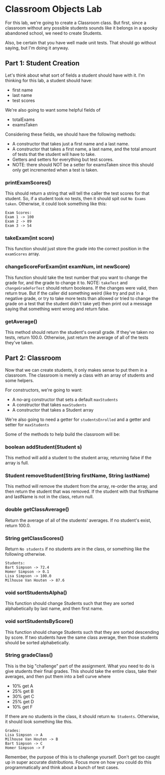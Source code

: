 # Classroom Objects Lab
For this lab, we're going to create a Classroom class.  But first, since a classroom  without any possible students
sounds like it belongs in a spooky abandoned school, we need to create Students.

Also, be certain that you have well made unit tests.  That should go without saying, but I'm doing it anyway.

## Part 1: Student Creation
Let's think about what sort of fields a student should have with it.  I'm thinking for this lab, a student should have:

* first name
* last name
* test scores

We're also going to want some helpful fields of
* totalExams
* examsTaken

Considering these fields, we should have the following methods:

* A constructor that takes just a first name and a last name.
* A constructor that takes a first name, a last name, and the total amount of tests that the student will have to take.
* Getters and setters for everything but test scores.
* NOTE: there should NOT be a setter for examsTaken since this should only get incremented when a test is taken.


### printExamScores()
This should return a string that will tell the caller the test scores for that student.
So, if a student took no tests, then it should spit out `No Exams taken`.
Otherwise, it could look something like this:
```
Exam Scores:
Exam 1 -> 100
Exam 2 -> 89
Exam 3 -> 54
```

### takeExam(int score)
This function should just store the grade into the correct position in the `examScores` array.

### changeScoreForExam(int examNum, int newScore)
This function should take the test number that you want to change the grade for, and the grade to change it to.
NOTE: `takeTest` and `changeGradeForTest` should return booleans.  If the changes were valid, then return true.
But if the caller did something weird (like try and put in a negative grade, or try to take more tests than allowed
or tried to change the grade on a test that the student didn't take yet) then print out a message saying that
something went wrong and return false.

### getAverage()
This method should return the student's overall grade.  If they've taken no tests, return 100.0.  Otherwise, just return
the average of all of the tests they've taken.

## Part 2: Classroom
Now that we can create students, it only makes sense to put them in a classroom.
The classroom is merely a class with an array of students and some helpers.

For constructors, we're going to want:

* A no-arg constructor that sets a default `maxStudents`
* A constructor that takes `maxStudents`
* A constructor that takes a Student array

We're also going to need a getter for `studentsEnrolled` and a getter and setter for `maxStudents`

Some of the methods to help build the classroom will be:

### boolean addStudent(Student s)
This method will add a student to the student array, returning false if the array is full.

### Student removeStudent(String firstName, String lastName)
This method will remove the student from the array, re-order the array, and then return the student that was removed.
If the student with that firstName and lastName is not in the class, return null.

### double getClassAverage()
Return the average of all of the students' averages.  If no student's exist, return 100.0.

### String getClassScores()
Return `No students` if no students are in the class, or something like the following otherwise.
```
Students:
Bart Simpson -> 72.4
Homer Simpson -> 0.1
Lisa Simpson -> 100.0
Milhouse Van Houten -> 87.6
```

### void sortStudentsAlpha()
This function should change Students such that they are sorted alphabetically by last name, and then first name.

### void sortStudentsByScore()
This function should change Students such that they are sorted descending by score.  If two students have the same class
average, then those students should be sorted alphabetically.

### String gradeClass()
This is the big "challenge" part of the assignment.  What you need to do is give students their final grades.
This should take the entire class, take their averages, and then put them into a bell curve where

* 10% get A
* 25% get B
* 30% get C
* 25% get D
* 10% get F

If there are no students in the class, it should return `No Students`.  Otherwise, it should look something like this.
```
Grades:
Lisa Simpson -> A
Milhouse Van Houten -> B
Bart Simpson -> C
Homer Simpson -> F
```
Remember, the purpose of this is to challenge yourself.  Don't get too caught up in super accurate distributions.
Focus more on how you could do this programmatically and think about a bunch of test cases.